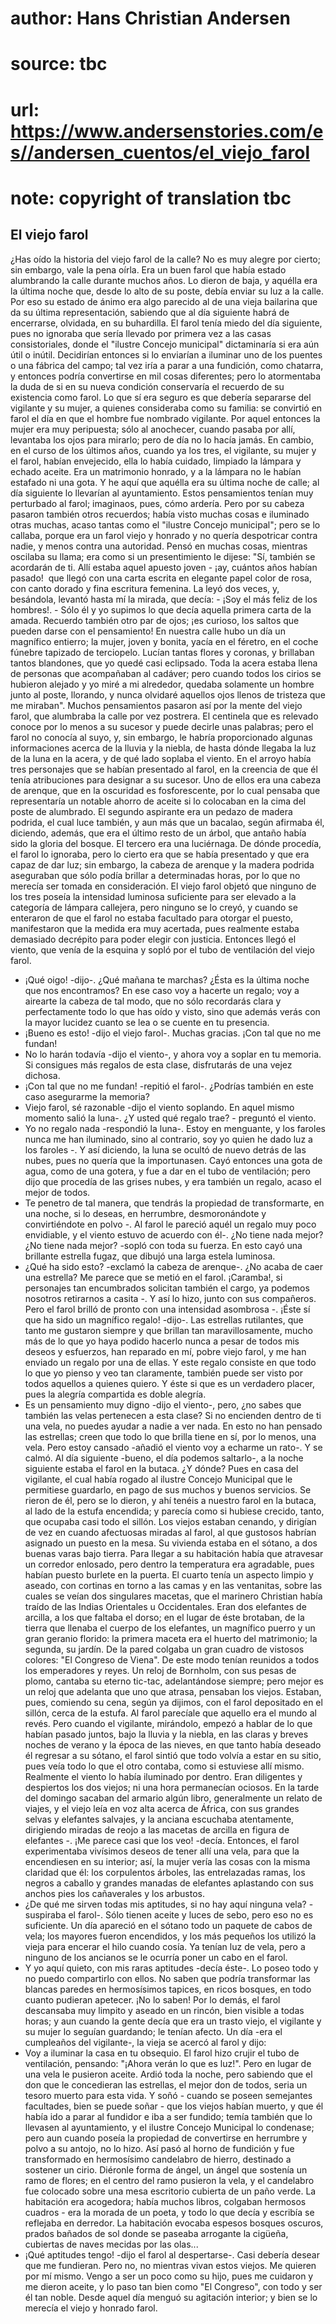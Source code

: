 # author: Hans Christian Andersen
# source: tbc
# url: https://www.andersenstories.com/es//andersen_cuentos/el_viejo_farol
# note: copyright of translation tbc

## El viejo farol 

¿Has oído la historia del viejo farol de la calle? No es muy alegre por
cierto; sin embargo, vale la pena oírla.
Era un buen farol que había estado alumbrando la calle durante muchos
años. Lo dieron de baja, y aquélla era la última noche que, desde lo
alto de su poste, debía enviar su luz a la calle. Por eso su estado de
ánimo era algo parecido al de una vieja bailarina que da su última
representación, sabiendo que al día siguiente habrá de encerrarse,
olvidada, en su buhardilla. El farol tenía miedo del día siguiente, pues
no ignoraba que sería llevado por primera vez a las casas
consistoriales, donde el "ilustre Concejo municipal" dictaminaría si
era aún útil o inútil. Decidirían entonces si lo enviarían a iluminar
uno de los puentes o una fábrica del campo; tal vez iría a parar a una
fundición, como chatarra, y entonces podría convertirse en mil cosas
diferentes; pero lo atormentaba la duda de si en su nueva condición
conservaría el recuerdo de su existencia como farol. Lo que sí era
seguro es que debería separarse del vigilante y su mujer, a quienes
consideraba como su familia: se convirtió en farol el día en que el
hombre fue nombrado vigilante. Por aquel entonces la mujer era muy
peripuesta; sólo al anochecer, cuando pasaba por allí, levantaba los
ojos para mirarlo; pero de día no lo hacía jamás. En cambio, en el curso
de los últimos años, cuando ya los tres, el vigilante, su mujer y el
farol, habían envejecido, ella lo había cuidado, limpiado la lámpara y
echado aceite. Era un matrimonio honrado, y a la lámpara no le habían
estafado ni una gota. Y he aquí que aquélla era su última noche de
calle; al día siguiente lo llevarían al ayuntamiento. Estos pensamientos
tenían muy perturbado al farol; imaginaos, pues, cómo ardería. Pero por
su cabeza pasaron también otros recuerdos; había visto muchas cosas e
iluminado otras muchas, acaso tantas como el "ilustre Concejo
municipal"; pero se lo callaba, porque era un farol viejo y honrado y
no quería despotricar contra nadie, y menos contra una autoridad. Pensó
en muchas cosas, mientras oscilaba su llama; era como si un
presentimiento le dijese: "Sí, también se acordarán de ti. Allí estaba
aquel apuesto joven - ¡ay, cuántos años habían pasado! ­ que llegó con
una carta escrita en elegante papel color de rosa, con canto dorado y
fina escritura femenina. La leyó dos veces, y, besándola, levantó hasta
mí la mirada, que decía: - ¡Soy el más feliz de los hombres!. - Sólo él
y yo supimos lo que decía aquella primera carta de la amada. Recuerdo
también otro par de ojos; ¡es curioso, los saltos que pueden darse con
el pensamiento! En nuestra calle hubo un día un magnífico entierro; la
mujer, joven y bonita, yacía en el féretro, en el coche fúnebre tapizado
de terciopelo. Lucían tantas flores y coronas, y brillaban tantos
blandones, que yo quedé casi eclipsado. Toda la acera estaba llena de
personas que acompañaban al cadáver; pero cuando todos los cirios se
hubieron alejado y yo miré a mi alrededor, quedaba solamente un hombre
junto al poste, llorando, y nunca olvidaré aquellos ojos llenos de
tristeza que me miraban". Muchos pensamientos pasaron así por la mente
del viejo farol, que alumbraba la calle por vez postrera. El centinela
que es relevado conoce por lo menos a su sucesor y puede decirle unas
palabras; pero el farol no conocía al suyo, y, sin embargo, le habría
proporcionado algunas informaciones acerca de la lluvia y la niebla, de
hasta dónde llegaba la luz de la luna en la acera, y de qué lado soplaba
el viento.
En el arroyo había tres personajes que se habían presentado al farol, en
la creencia de que él tenía atribuciones para designar a su sucesor. Uno
de ellos era una cabeza de arenque, que en la oscuridad es
fosforescente, por lo cual pensaba que representaría un notable ahorro
de aceite si lo colocaban en la cima del poste de alumbrado. El segundo
aspirante era un pedazo de madera podrida, el cual luce también, y aun
más que un bacalao, según afirmaba él, diciendo, además, que era el
último resto de un árbol, que antaño había sido la gloria del bosque. El
tercero era una luciérnaga. De dónde procedía, el farol lo ignoraba,
pero lo cierto era que se había presentado y que era capaz de dar luz;
sin embargo, la cabeza de arenque y la madera podrida aseguraban que
sólo podía brillar a determinadas horas, por lo que no merecía ser
tomada en consideración.
El viejo farol objetó que ninguno de los tres poseía la intensidad
luminosa suficiente para ser elevado a la categoría de lámpara
callejera, pero ninguno se lo creyó, y cuando se enteraron de que el
farol no estaba facultado para otorgar el puesto, manifestaron que la
medida era muy acertada, pues realmente estaba demasiado decrépito para
poder elegir con justicia.
Entonces llegó el viento, que venía de la esquina y sopló por el tubo de
ventilación del viejo farol.
- ¡Qué oigo! -dijo-. ¿Qué mañana te marchas? ¿Ésta es la última noche
que nos encontramos? En ese caso voy a hacerte un regalo; voy a airearte
la cabeza de tal modo, que no sólo recordarás clara y perfectamente todo
lo que has oído y visto, sino que además verás con la mayor lucidez
cuanto se lea o se cuente en tu presencia.
- ¡Bueno es esto! -dijo el viejo farol-. Muchas gracias. ¡Con tal que no
me fundan!
- No lo harán todavía -dijo el viento-, y ahora voy a soplar en tu
memoria. Si consigues más regalos de esta clase, disfrutarás de una
vejez dichosa.
- ¡Con tal que no me fundan! -repitió el farol-. ¿Podrías también en
este caso asegurarme la memoria?
- Viejo farol, sé razonable -dijo el viento soplando. En aquel mismo
momento salió la luna-. ¿Y usted qué regalo trae? - preguntó el viento.
- Yo no regalo nada -respondió la luna-. Estoy en menguante, y los
faroles nunca me han iluminado, sino al contrario, soy yo quien he dado
luz a los faroles -. Y así diciendo, la luna se ocultó de nuevo detrás
de las nubes, pues no quería que la importunasen.
Cayó entonces una gota de agua, como de una gotera, y fue a dar en el
tubo de ventilación; pero dijo que procedía de las grises nubes, y era
también un regalo, acaso el mejor de todos.
- Te penetro de tal manera, que tendrás la propiedad de transformarte,
en una noche, si lo deseas, en herrumbre, desmoronándote y
convirtiéndote en polvo -. Al farol le pareció aquél un regalo muy poco
envidiable, y el viento estuvo de acuerdo con él-. ¿No tiene nada mejor?
¿No tiene nada mejor? -sopló con toda su fuerza. En esto cayó una
brillante estrella fugaz, que dibujó una larga estela luminosa.
- ¿Qué ha sido esto? -exclamó la cabeza de arenque-. ¿No acaba de caer
una estrella? Me parece que se metió en el farol. ¡Caramba!, si
personajes tan encumbrados solicitan también el cargo, ya podemos
nosotros retirarnos a casita -. Y así lo hizo, junto con sus compañeros.
Pero el farol brilló de pronto con una intensidad asombrosa -. ¡Éste sí
que ha sido un magnífico regalo! -dijo-. Las estrellas rutilantes, que
tanto me gustaron siempre y que brillan tan maravillosamente, mucho más
de lo que yo haya podido hacerlo nunca a pesar de todos mis deseos y
esfuerzos, han reparado en mí, pobre viejo farol, y me han enviado un
regalo por una de ellas. Y este regalo consiste en que todo lo que yo
pienso y veo tan claramente, también puede ser visto por todos aquellos
a quienes quiero. Y éste si que es un verdadero placer, pues la alegría
compartida es doble alegría.
- Es un pensamiento muy digno -dijo el viento-, pero, ¿no sabes que
también las velas pertenecen a esta clase? Si no encienden dentro de ti
una vela, no puedes ayudar a nadie a ver nada. En esto no han pensado
las estrellas; creen que todo lo que brilla tiene en sí, por lo menos,
una vela. Pero estoy cansado -añadió el viento voy a echarme un rato-. Y
se calmó.
Al día siguiente -bueno, el día podemos saltarlo-, a la noche siguiente
estaba el farol en la butaca. ¿Y dónde? Pues en casa del vigilante, el
cual había rogado al ilustre Concejo Municipal que le permitiese
guardarlo, en pago de sus muchos y buenos servicios. Se rieron de él,
pero se lo dieron, y ahí tenéis a nuestro farol en la butaca, al lado de
la estufa encendida; y parecía como si hubiese crecido, tanto, que
ocupaba casi todo el sillón. Los viejos estaban cenando, y dirigían de
vez en cuando afectuosas miradas al farol, al que gustosos habrían
asignado un puesto en la mesa. Su vivienda estaba en el sótano, a dos
buenas varas bajo tierra. Para llegar a su habitación había que
atravesar un corredor enlosado, pero dentro la temperatura era
agradable, pues habían puesto burlete en la puerta. El cuarto tenía un
aspecto limpio y aseado, con cortinas en torno a las camas y en las
ventanitas, sobre las cuales se veían dos singulares macetas, que el
marinero Christian había traído de las Indias Orientales u Occidentales.
Eran dos elefantes de arcilla, a los que faltaba el dorso; en el lugar
de éste brotaban, de la tierra que llenaba el cuerpo de los elefantes,
un magnífico puerro y un gran geranio florido: la primera maceta era el
huerto del matrimonio; la segunda, su jardín. De la pared colgaba un
gran cuadro de vistosos colores: "El Congreso de Viena". De este modo
tenían reunidos a todos los emperadores y reyes. Un reloj de Bornholm,
con sus pesas de plomo, cantaba su eterno tic-tac, adelantándose
siempre; pero mejor es un reloj que adelanta que uno que atrasa,
pensaban los viejos.
Estaban, pues, comiendo su cena, según ya dijimos, con el farol
depositado en el sillón, cerca de la estufa. Al farol parecíale que
aquello era el mundo al revés. Pero cuando el vigilante, mirándolo,
empezó a hablar de lo que habían pasado juntos, bajo la lluvia y la
niebla, en las claras y breves noches de verano y la época de las
nieves, en que tanto había deseado él regresar a su sótano, el farol
sintió que todo volvía a estar en su sitio, pues veía todo lo que el
otro contaba, como si estuviese allí mismo. Realmente el viento lo había
iluminado por dentro.
Eran diligentes y despiertos los dos viejos; ni una hora permanecían
ociosos. En la tarde del domingo sacaban del armario algún libro,
generalmente un relato de viajes, y el viejo leía en voz alta acerca de
África, con sus grandes selvas y elefantes salvajes, y la anciana
escuchaba atentamente, dirigiendo miradas de reojo a las macetas de
arcilla en figura de elefantes -. ¡Me parece casi que los veo! -decía.
Entonces, el farol experimentaba vivísimos deseos de tener allí una
vela, para que la encendiesen en su interior; así, la mujer vería las
cosas con la misma claridad que él: los corpulentos árboles, las
entrelazadas ramas, los negros a caballo y grandes manadas de elefantes
aplastando con sus anchos pies los cañaverales y los arbustos.
- ¿De qué me sirven todas mis aptitudes, si no hay aquí ninguna vela?
-suspiraba el farol-. Sólo tienen aceite y luces de sebo, pero eso no es
suficiente.
Un día apareció en el sótano todo un paquete de cabos de vela; los
mayores fueron encendidos, y los más pequeños los utilizó la vieja para
encerar el hilo cuando cosía. Ya tenían luz de vela, pero a ninguno de
los ancianos se le ocurría poner un cabo en el farol.
- Y yo aquí quieto, con mis raras aptitudes -decía éste-. Lo poseo todo
y no puedo compartirlo con ellos. No saben que podría transformar las
blancas paredes en hermosísimos tapices, en ricos bosques, en todo
cuanto pudieran apetecer. ¡No lo saben!
Por lo demás, el farol descansaba muy limpito y aseado en un rincón,
bien visible a todas horas; y aun cuando la gente decía que era un
trasto viejo, el vigilante y su mujer lo seguían guardando; le tenían
afecto.
Un día -era el cumpleaños del vigilante-, la vieja se acercó al farol y
dijo:
- Voy a iluminar la casa en tu obsequio.
El farol hizo crujir el tubo de ventilación, pensando: "¡Ahora verán lo
que es luz!". Pero en lugar de una vela le pusieron aceite. Ardió toda
la noche, pero sabiendo que el don que le concedieran las estrellas, el
mejor don de todos, seria un tesoro muerto para esta vida. Y soñó -
cuando se poseen semejantes facultades, bien se puede soñar - que los
viejos habían muerto, y que él había ido a parar al fundidor e iba a ser
fundido; temía también que lo llevasen al ayuntamiento, y el ilustre
Concejo Municipal lo condenase; pero aun cuando poseía la propiedad de
convertirse en herrumbre y polvo a su antojo, no lo hizo. Así pasó al
horno de fundición y fue transformado en hermosísimo candelabro de
hierro, destinado a sostener un cirio. Diéronle forma de ángel, un ángel
que sostenía un ramo de flores; en el centro del ramo pusieron la vela,
y el candelabro fue colocado sobre una mesa escritorio cubierta de un
paño verde. La habitación era acogedora; había muchos libros, colgaban
hermosos cuadros - era la morada de un poeta, y todo lo que decía y
escribía se reflejaba en derredor. La habitación evocaba espesos bosques
oscuros, prados bañados de sol donde se paseaba arrogante la cigüeña,
cubiertas de naves mecidas por las olas...
- ¡Qué aptitudes tengo! -dijo el farol al despertarse-. Casi debería
desear que me fundieran. Pero no, no mientras vivan estos viejos. Me
quieren por mí mismo. Vengo a ser un poco como su hijo, pues me cuidaron
y me dieron aceite, y lo paso tan bien como "El Congreso", con todo y
ser él tan noble.
Desde aquel día menguó su agitación interior; y bien se lo merecía el
viejo y honrado farol.
